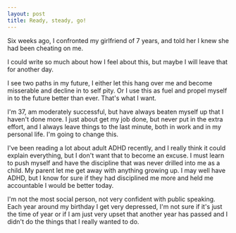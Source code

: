 ```yaml
---
layout: post
title: Ready, steady, go!
---
```


Six weeks ago, I confronted my girlfriend of 7 years, and told her I knew she had been cheating on me. 

I could write so much about how I feel about this, but maybe I will leave that for another day.

I see two paths in my future, I either let this hang over me and become misserable and decline in to self pity. Or I use this as fuel and propel myself in to the future better than ever. That's what I want.

I'm 37, am moderately successful, but have always beaten myself up that I haven't done more. I just about get my job done, but never put in the extra effort, and I always leave things to the last minute, both in work and in my personal life. I'm going to change this.

I've been reading a lot about adult ADHD recently, and I really think it could explain everything, but I don't want that to become an excuse. I must learn to push myself and have the discipline that was never drilled into me as a child. My parent let me get away with anything growing up. I may well have ADHD, but I know for sure if they had disciplined me more and held me accountable I would be better today.

I'm not the most social person, not very confident with public speaking. Each year around my birthday I get very depressed, I'm not sure if it's just the time of year or if I am just very upset that another year has passed and I didn't do the things that I really wanted to do.


